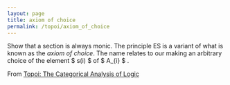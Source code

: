 ```yaml
---
layout: page
title: axiom of choice
permalink: /topoi/axiom_of_choice
---
```

Show that a section is always monic. The principle ES is a variant of what is known as the _axiom of choice_. The name relates to our making an arbitrary choice of the element $ s(i) $ of $ A_{i} $ .


From [Topoi: The Categorical Analysis of Logic](https://mathgloss.github.io/MathGloss/topoi.html)